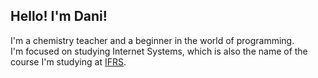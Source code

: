 ## Hello! I'm Dani!

I'm a chemistry teacher and a beginner in the world of programming.  
I'm focused on studying Internet Systems, which is also the name of the course I'm studying at [IFRS](http://www.poa.ifrs.edu.br/index.php?option=com_content&view=article&layout=edit&id=3206).
